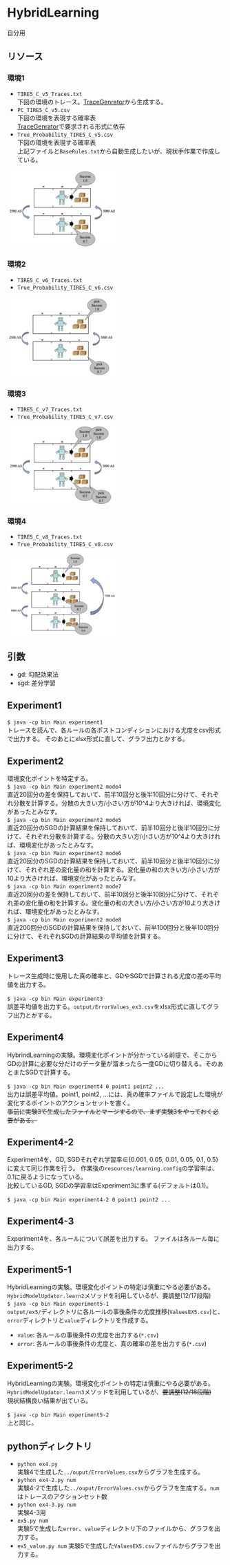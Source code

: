 # HybridLearning

自分用

## リソース
### 環境1

- `TIRE5_C_v5_Traces.txt` <br>
下図の環境のトレース。[TraceGenrator](https://github.com/iidachihiro/TraceGenerator)から生成する。
- `PC_TIRE5_C_v5.csv` <br>
下図の環境を表現する確率表 <br>
[TraceGenrator](https://github.com/iidachihiro/TraceGenerator)で要求される形式に依存
- `True_Probability_TIRE5_C_v5.csv` <br>
下図の環境を表現する確率表 <br>
上記ファイルと`BaseRules.txt`から自動生成したいが、現状手作業で作成している。<br>
<img src="/resources/images/Environment_v5.png" width="50%">

### 環境2
- `TIRE5_C_v6_Traces.txt` <br>
- `True_Probability_TIRE5_C_v6.csv` <br>
<img src="/resources/images/Environment_v6.png" width="50%">

### 環境3
- `TIRE5_C_v7_Traces.txt` <br>
- `True_Probability_TIRE5_C_v7.csv` <br>
<img src="/resources/images/Environment_v7.png" width="50%">

### 環境4
- `TIRE5_C_v8_Traces.txt` <br>
- `True_Probability_TIRE5_C_v8.csv` <br>
<img src="/resources/images/Environment_v8.png" width="50%">

## 引数
- gd: 勾配効果法
- sgd: 差分学習

## Experiment1
`$ java -cp bin Main experiment1` <br>
トレースを読んで、各ルールの各ポストコンディションにおける尤度をcsv形式で出力する。
そのあとにxlsx形式に直して、グラフ出力とかする。

## Experiment2
環境変化ポイントを特定する。 <br>
`$ java -cp bin Main experiment2 mode4` <br>
直近20回分の差を保持しておいて、前半10回分と後半10回分に分けて、それぞれ分散を計算する。分散の大きい方/小さい方が10^4より大きければ、環境変化があったとみなす。 <br>
`$ java -cp bin Main experiment2 mode5` <br>
直近20回分のSGDの計算結果を保持しておいて、前半10回分と後半10回分に分けて、それぞれ分散を計算する。分散の大きい方/小さい方が10^4より大きければ、環境変化があったとみなす。<br>
`$ java -cp bin Main experiment2 mode6` <br>
直近20回分のSGDの計算結果を保持しておいて、前半10回分と後半10回分に分けて、それぞれ差の変化量の和を計算する。変化量の和の大きい方/小さい方が10より大きければ、環境変化があったとみなす。 <br>
`$ java -cp bin Main experiment2 mode7` <br>
直近20回分の差を保持しておいて、前半10回分と後半10回分に分けて、それぞれ差の変化量の和を計算する。変化量の和の大きい方/小さい方が10より大きければ、環境変化があったとみなす。 <br>
`$ java -cp bin Main experiment2 mode8` <br>
直近200回分のSGDの計算結果を保持しておいて、前半100回分と後半100回分に分けて、それぞれSGDの計算結果の平均値を計算する。

## Experiment3
トレース生成時に使用した真の確率と、GDやSGDで計算される尤度の差の平均値を出力する。

`$ java -cp bin Main experiment3` <br>
誤差平均値を出力する。`output/ErrorValues_ex3.csv`をxlsx形式に直してグラフ出力とかする。

## Experiment4
HybrindLearningの実験。環境変化ポイントが分かっている前提で、そこからGDの計算に必要な分だけのデータ量が溜まったら一度GDに切り替える。そのあとまたSGDで計算する。 <br>

`$ java -cp bin Main experiment4 0 point1 point2 ...` <br>
出力は誤差平均値。point1, point2, ...には、真の確率ファイルで設定した環境が変化するポイントのアクションセットを書く。 <br>
~~事前に実験3で生成したファイルとマージするので、まず実験3をやっておく必要がある。~~

## Experiment4-2
Experiment4を、GD, SGDそれぞれ学習率∈{0.001, 0.05, 0.01, 0.05, 0.1, 0.5}に変えて同じ作業を行う。
作業後の`resources/learning.config`の学習率は、0.1に戻るようになっている。 <br>
比較しているGD, SGDの学習率はExperiment3に準ずる(デフォルトは0.1)。

`$ java -cp bin Main experiment4-2 0 point1 point2 ...`

## Experiment4-3
Experiment4を、各ルールについて誤差を出力する。
ファイルは各ルール毎に出力する。

## Experiment5-1
HybridLearningの実験。環境変化ポイントの特定は慎重にやる必要がある。 <br>
`HybridModelUpdator.learn2`メソッドを利用しているが、要調整(12/17段階) <br>
`$ java -cp bin Main experiment5-1` <br>
`output/ex5/`ディレクトリに各ルールの事後条件の尤度推移(`ValuesEX5.csv`)と、`error`ディレクトリと`value`ディレクトリを作成する。
  - `value`: 各ルールの事後条件の尤度を出力する(`*.csv`)
  - `error`: 各ルールの事後条件の尤度と、真の確率の差を出力する(`*.csv`)

## Experiment5-2
HybridLearningの実験。環境変化ポイントの特定は慎重にやる必要がある。 <br>
`HybridModelUpdator.learn3`メソッドを利用しているが、~~要調整(12/18段階)~~ <br>
現状結構良い結果が出ている。 <br>

`$ java -cp bin Main experiment5-2` <br>
上と同じ。

## pythonディレクトリ
- `python ex4.py` <br>
実験4で生成した`../ouput/ErrorValues.csv`からグラフを生成する。
- `python ex4-2.py num` <br>
実験4-2で生成した`../ouput/ErrorValues.csv`からグラフを生成する。`num`
はトレースのアクションセット数
- `python ex4-3.py num` <br>
実験4-3用
- `ex5.py num` <br>
実験5で生成した`error`、`value`ディレクトリ下のファイルから、グラフを出力する。
- `ex5_value.py num`
実験5で生成した`ValuesEX5.csv`ファイルからグラフを出力する。
